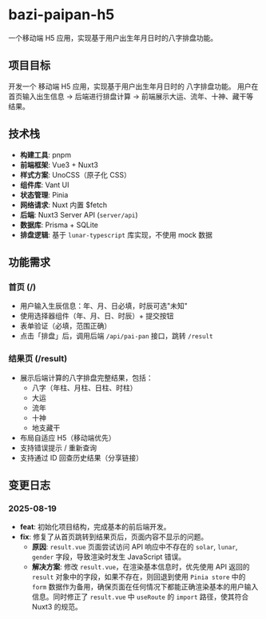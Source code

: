 # bazi-paipan-h5

一个移动端 H5 应用，实现基于用户出生年月日时的八字排盘功能。

## 项目目标

开发一个 移动端 H5 应用，实现基于用户出生年月日时的 八字排盘功能。
用户在首页输入出生信息 → 后端进行排盘计算 → 前端展示大运、流年、十神、藏干等结果。

## 技术栈

- **构建工具**: pnpm
- **前端框架**: Vue3 + Nuxt3
- **样式方案**: UnoCSS（原子化 CSS）
- **组件库**: Vant UI
- **状态管理**: Pinia
- **网络请求**: Nuxt 内置 $fetch
- **后端**: Nuxt3 Server API (`server/api`)
- **数据库**: Prisma + SQLite
- **排盘逻辑**: 基于 `lunar-typescript` 库实现，不使用 mock 数据

## 功能需求

### 首页 (/)

- 用户输入生辰信息：年、月、日必填，时辰可选"未知"
- 使用选择器组件（年、月、日、时辰）+ 提交按钮
- 表单验证（必填，范围正确）
- 点击「排盘」后，调用后端 `/api/pai-pan` 接口，跳转 `/result`

### 结果页 (/result)

- 展示后端计算的八字排盘完整结果，包括：
  - 八字（年柱、月柱、日柱、时柱）
  - 大运
  - 流年
  - 十神
  - 地支藏干
- 布局自适应 H5（移动端优先）
- 支持错误提示 / 重新查询
- 支持通过 ID 回查历史结果（分享链接）

## 变更日志

### 2025-08-19

- **feat**: 初始化项目结构，完成基本的前后端开发。
- **fix**: 修复了从首页跳转到结果页后，页面内容不显示的问题。
  - **原因**: `result.vue` 页面尝试访问 API 响应中不存在的 `solar`, `lunar`, `gender` 字段，导致渲染时发生 JavaScript 错误。
  - **解决方案**: 修改 `result.vue`，在渲染基本信息时，优先使用 API 返回的 `result` 对象中的字段，如果不存在，则回退到使用 `Pinia store` 中的 `form` 数据作为备用，确保页面在任何情况下都能正确渲染基本的用户输入信息。同时修正了 `result.vue` 中 `useRoute` 的 `import` 路径，使其符合 Nuxt3 的规范。
